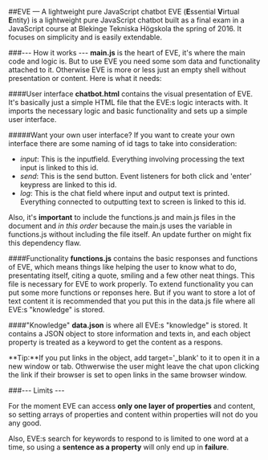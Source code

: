 ##EVE &mdash; A lightweight pure JavaScript chatbot
EVE (**E**ssential **V**irtual **E**ntity) is a lightweight pure JavaScript chatbot built as a final exam in a JavaScript course at Blekinge Tekniska Högskola the spring of 2016. It focuses on simplicity and is easily extendable.

###--- How it works ---
**main.js** is the heart of EVE, it's where the main code and logic is. But to use EVE you need some som data and functionality attached to it. Otherwise EVE is more or less just an empty shell without presentation or content. Here is what it needs:

####User interface
**chatbot.html** contains the visual presentation of EVE. It's basically just a simple HTML file that the EVE:s logic interacts with. It imports the necessary logic and basic functionality and sets up a simple user interface.

#####Want your own user interface?
If you want to create your own interface there are some naming of id tags to take into consideration:

* _input_: This is the inputfield. Everything involving processing the text input is linked to this id.
* _send_: This is the send button. Event listeners for both click and 'enter' keypress are linked to this id.
* _log_: This is the chat field where input and output text is printed. Everything connected to outputting text to screen is linked to this id.

Also, it's **important** to include the functions.js and main.js files in the document and _in this order_ because the main.js uses the variable in functions.js without including the file itself. An update further on might fix this dependency flaw.

####Functionality
**functions.js** contains the basic responses and functions of EVE, which means things like helping the user to know what to do, presentating itself, citing a quote, smiling and a few other neat things. This file is necessary for EVE to work properly. To extend functionality you can put some more functions or reponses here. But if you want to store a lot of text content it is recommended that you put this in the data.js file where all EVE:s "knowledge" is stored.

####"Knowledge"
**data.json** is where all EVE:s "knowledge" is stored. It contains a JSON object to store information and texts in, and each object property is treated as a keyword to get the content as a respons.

**Tip:**If you put links in the object, add target='_blank' to it to open it in a new window or tab. Othwerwise the user might leave the chat upon clicking the link if their browser is set to open links in the same browser window.


###--- Limits ---

For the moment EVE can access **only one layer of properties** and content, so setting arrays of properties and content within properties will not do you any good.

Also, EVE:s search for keywords to respond to is limited to one word at a time, so using a **sentence as a property** will only end up in **failure**.
